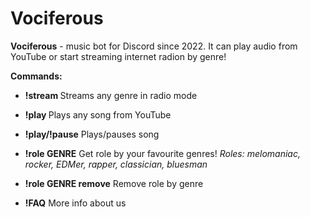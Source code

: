 # Vociferous
**Vociferous** - music bot for Discord since 2022. It can play audio from YouTube or start streaming internet radion by genre!

**Commands:**

- **!stream <genre>** Streams any genre in radio mode
  
- **!play <link>**   Plays any song from YouTube
  
- **!play/!pause**   Plays/pauses song
  
- **!role GENRE**    Get role by your favourite genres!
  *Roles: melomaniac, rocker, EDMer, rapper, classician, bluesman*
  
- **!role GENRE remove**   Remove role by genre
  
- **!FAQ**           More info about us
